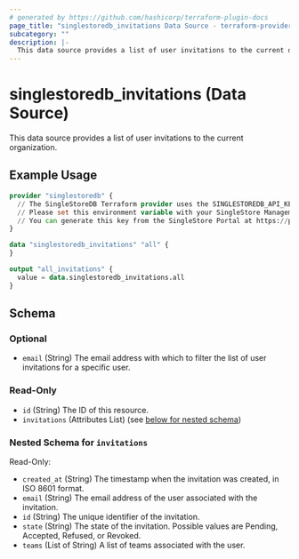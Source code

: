 ```yaml
---
# generated by https://github.com/hashicorp/terraform-plugin-docs
page_title: "singlestoredb_invitations Data Source - terraform-provider-singlestoredb"
subcategory: ""
description: |-
  This data source provides a list of user invitations to the current organization.
---
```


# singlestoredb_invitations (Data Source)

This data source provides a list of user invitations to the current organization.

## Example Usage

```terraform
provider "singlestoredb" {
  // The SingleStoreDB Terraform provider uses the SINGLESTOREDB_API_KEY environment variable for authentication. 
  // Please set this environment variable with your SingleStore Management API key.
  // You can generate this key from the SingleStore Portal at https://portal.singlestore.com/organizations/org-id/api-keys.
}

data "singlestoredb_invitations" "all" {
}

output "all_invitations" {
  value = data.singlestoredb_invitations.all
}
```

<!-- schema generated by tfplugindocs -->
## Schema

### Optional

- `email` (String) The email address with which to filter the list of user invitations for a specific user.

### Read-Only

- `id` (String) The ID of this resource.
- `invitations` (Attributes List) (see [below for nested schema](#nestedatt--invitations))

<a id="nestedatt--invitations"></a>
### Nested Schema for `invitations`

Read-Only:

- `created_at` (String) The timestamp when the invitation was created, in ISO 8601 format.
- `email` (String) The email address of the user associated with the invitation.
- `id` (String) The unique identifier of the invitation.
- `state` (String) The state of the invitation. Possible values are Pending, Accepted, Refused, or Revoked.
- `teams` (List of String) A list of teams associated with the user.


